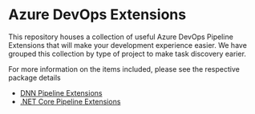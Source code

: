 # Azure DevOps Extensions
This repository houses a collection of useful Azure DevOps Pipeline Extensions that will make your development experience easier.  We have grouped this collection by type of project to make task discovery earier.

For more information on the items included, please see the respective package details

* [DNN Pipeline Extensions](https://github.com/IowaComputerGurus/Azure-DevOps-Extensions/tree/master/DNN%20Extensions)
* [.NET Core Pipeline Extensions](https://github.com/IowaComputerGurus/Azure-DevOps-Extensions/tree/master/DotNetCore%20Extensions)

